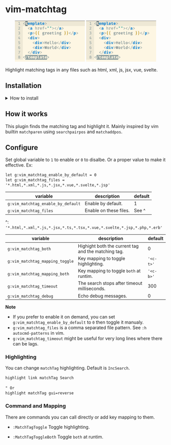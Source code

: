 # vim-matchtag

<p align="center">
<img alt="screenshot" src="https://raw.githubusercontent.com/leafOfTree/leafOfTree.github.io/master/vim_matchtag_single.png" width="220" />
<img alt="screenshot" src="https://raw.githubusercontent.com/leafOfTree/leafOfTree.github.io/master/vim_matchtag_single.png" width="220" />
</p>

Highlight matching tags in any files such as html, xml, js, jsx, vue, svelte.

## Installation

<details>
<summary><a>How to install</a></summary>

- [VundleVim][2]

        Plugin 'leafOfTree/vim-matchtag'

- [vim-pathogen][5]

        cd ~/.vim/bundle && \
        git clone https://github.com/leafOfTree/vim-matchtag --depth 1

- [vim-plug][7]

        Plug 'leafOfTree/vim-matchtag'
        :PlugInstall

- Or manually, clone this plugin to `path/to/this_plugin`, and add it to `rtp` in vimrc

        set rtp+=path/to/this_plugin

<br />
</details>

## How it works

This plugin finds the matching tag and highlight it. Mainly inspired by vim builtin `matchparen` using `searchpairpos` and `matchaddpos`.

## Configure

Set global variable to `1` to enable or `0` to disalbe. Or a proper value to make it effective. Ex:

    let g:vim_matchtag_enable_by_default = 0
    let g:vim_matchtag_files = '*.html,*.xml,*.js,*.jsx,*.vue,*.svelte,*.jsp'

| variable                           | description                                         | default                                    |
|------------------------------------|-----------------------------------------------------|--------------------------------------------|
| `g:vim_matchtag_enable_by_default` | Enable by default.                                  | 1                                          |
| `g:vim_matchtag_files`             | Enable on these files.                              | See ^ |

^: `'*.html,*.xml,*.js,*.jsx,*.ts,*.tsx,*.vue,*.svelte,*.jsp,*.php,*.erb'`

| variable                           | description                                         | default                                    |
|------------------------------------|-----------------------------------------------------|--------------------------------------------|
| `g:vim_matchtag_both`              | Highight both the current tag and the matching tag. | 0                                          |
| `g:vim_matchtag_mapping_toggle`    | Key mapping to toggle highlighting.                 | `'<c-t>'`                                  |
| `g:vim_matchtag_mapping_both`      | Key mapping to toggle `both` at runtim.         | `'<c-b>'`                                  |
| `g:vim_matchtag_timeout`           | The search stops after timeout milliseconds.        | 300                                        |
| `g:vim_matchtag_debug`             | Echo debug messages.                                | 0                                          |

**Note**

- If you prefer to enable it on demand, you can set `g:vim_matchtag_enable_by_default` to `0` then toggle it manualy.
- `g:vim_matchtag_files` is a comma separated file pattern. See `:h autocmd-patterns` in vim.
- `g:vim_matchtag_timeout` might be useful for very long lines where there can be lags.

### Highlighting

You can change `matchTag` highlighting. Default is `IncSearch`.

```vim
highlight link matchTag Search

" Or
highlight matchTag gui=reverse
```

### Command and Mapping

There are commands you can call directly or add key mapping to them.

- `:MatchTagToggle` Toggle highlighting.

- `:MatchTagToggleBoth` Toggle `both` at runtim.
